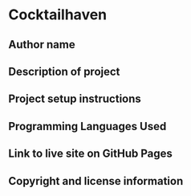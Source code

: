 # Cocktailhaven

## Author name 

## Description of project

## Project setup instructions

## Programming Languages Used

## Link to live site on GitHub Pages

## Copyright and license information

